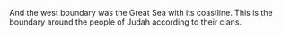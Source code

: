 And the west boundary was the Great Sea with its coastline. This is the boundary around the people of Judah according to their clans.
